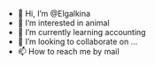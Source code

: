 - 👋 Hi, I’m @Elgalkina
- 👀 I’m interested in animal
- 🌱 I’m currently learning accounting
- 💞️ I’m looking to collaborate on ...
- 📫 How to reach me by mail

<!---
Elgalkina/Elgalkina is a ✨ special ✨ repository because its `README.md` (this file) appears on your GitHub profile.
You can click the Preview link to take a look at your changes.
--->
